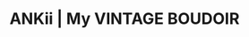 ---
address: Voorstraat 94
title: ANKii | My VINTAGE BOUDOIR
city: Dordrecht
zip: 3311 ER
country: Netherlands
lat: 51.818147
lng: 4.671059
phone: 
email: info@myvintageboudoir.nl
url: 
---
